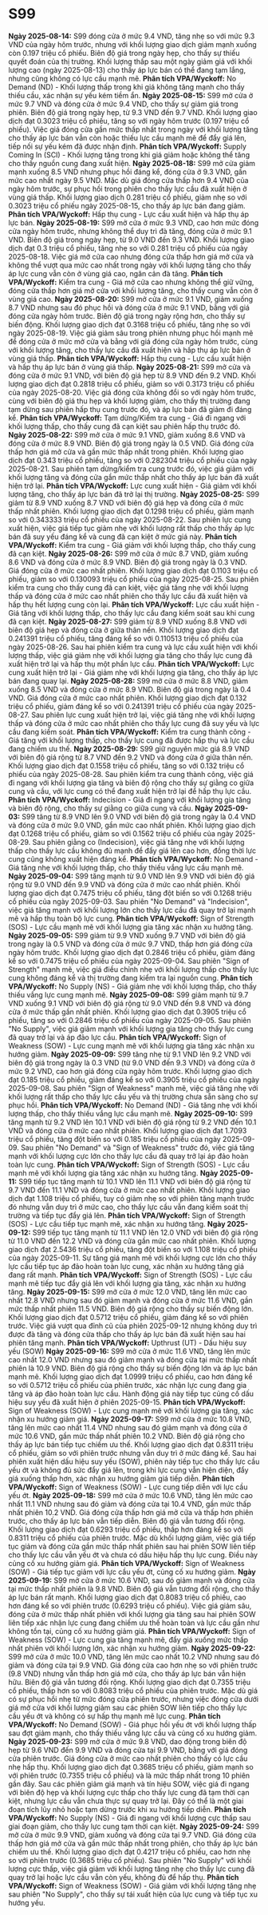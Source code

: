 # S99

**Ngày 2025-08-14:** S99 đóng cửa ở mức 9.4 VND, tăng nhẹ so với mức 9.3 VND của ngày hôm trước, nhưng với khối lượng giao dịch giảm mạnh xuống còn 0.197 triệu cổ phiếu. Biên độ giá trong ngày hẹp, cho thấy sự thiếu quyết đoán của thị trường. Khối lượng thấp sau một ngày giảm giá với khối lượng cao (ngày 2025-08-13) cho thấy áp lực bán có thể đang tạm lắng, nhưng cũng không có lực cầu mạnh mẽ. **Phân tích VPA/Wyckoff:** No Demand (ND) - Khối lượng thấp trong khi giá không tăng mạnh cho thấy thiếu cầu, xác nhận sự yếu kém tiềm ẩn.
**Ngày 2025-08-15:** S99 mở cửa ở mức 9.7 VND và đóng cửa ở mức 9.4 VND, cho thấy sự giảm giá trong phiên. Biên độ giá trong ngày hẹp, từ 9.3 VND đến 9.7 VND. Khối lượng giao dịch đạt 0.3023 triệu cổ phiếu, tăng so với ngày hôm trước (0.197 triệu cổ phiếu). Việc giá đóng cửa gần mức thấp nhất trong ngày với khối lượng tăng cho thấy áp lực bán vẫn còn hoặc thiếu lực cầu mạnh mẽ để đẩy giá lên, tiếp nối sự yếu kém đã được nhận định. **Phân tích VPA/Wyckoff:** Supply Coming In (SCI) - Khối lượng tăng trong khi giá giảm hoặc không thể tăng cho thấy nguồn cung đang xuất hiện.
**Ngày 2025-08-18:** S99 mở cửa giảm mạnh xuống 8.5 VND nhưng phục hồi đáng kể, đóng cửa ở 9.3 VND, gần mức cao nhất ngày 9.5 VND. Mặc dù giá đóng cửa thấp hơn 9.4 VND của ngày hôm trước, sự phục hồi trong phiên cho thấy lực cầu đã xuất hiện ở vùng giá thấp. Khối lượng giao dịch 0.281 triệu cổ phiếu, giảm nhẹ so với 0.3023 triệu cổ phiếu ngày 2025-08-15, cho thấy áp lực bán đang giảm. **Phân tích VPA/Wyckoff:** Hấp thụ cung - Lực cầu xuất hiện và hấp thụ áp lực bán.
**Ngày 2025-08-19:** S99 mở cửa ở mức 9.3 VND, cao hơn mức đóng cửa ngày hôm trước, nhưng không thể duy trì đà tăng, đóng cửa ở mức 9.1 VND. Biên độ giá trong ngày hẹp, từ 9.0 VND đến 9.3 VND. Khối lượng giao dịch đạt 0.3 triệu cổ phiếu, tăng nhẹ so với 0.281 triệu cổ phiếu của ngày 2025-08-18. Việc giá mở cửa cao nhưng đóng cửa thấp hơn giá mở cửa và không thể vượt qua mức cao nhất trong ngày với khối lượng tăng cho thấy áp lực cung vẫn còn ở vùng giá cao, ngăn cản đà tăng. **Phân tích VPA/Wyckoff:** Kiểm tra cung - Giá mở cửa cao nhưng không thể giữ vững, đóng cửa thấp hơn giá mở cửa với khối lượng tăng, cho thấy cung vẫn còn ở vùng giá cao.
**Ngày 2025-08-20:** S99 mở cửa ở mức 9.1 VND, giảm xuống 8.7 VND nhưng sau đó phục hồi và đóng cửa ở mức 9.1 VND, bằng với giá đóng cửa ngày hôm trước. Biên độ giá trong ngày rộng hơn, cho thấy sự biến động. Khối lượng giao dịch đạt 0.3168 triệu cổ phiếu, tăng nhẹ so với ngày 2025-08-19. Việc giá giảm sâu trong phiên nhưng phục hồi mạnh mẽ để đóng cửa ở mức mở cửa và bằng với giá đóng cửa ngày hôm trước, cùng với khối lượng tăng, cho thấy lực cầu đã xuất hiện và hấp thụ áp lực bán ở vùng giá thấp. **Phân tích VPA/Wyckoff:** Hấp thụ cung - Lực cầu xuất hiện và hấp thụ áp lực bán ở vùng giá thấp.
**Ngày 2025-08-21:** S99 mở cửa và đóng cửa ở mức 9.1 VND, với biên độ giá hẹp từ 8.9 VND đến 9.2 VND. Khối lượng giao dịch đạt 0.2818 triệu cổ phiếu, giảm so với 0.3173 triệu cổ phiếu của ngày 2025-08-20. Việc giá đóng cửa không đổi so với ngày hôm trước, cùng với biên độ giá thu hẹp và khối lượng giảm, cho thấy thị trường đang tạm dừng sau phiên hấp thụ cung trước đó, và áp lực bán đã giảm đi đáng kể. **Phân tích VPA/Wyckoff:** Tạm dừng/Kiểm tra cung - Giá đi ngang với khối lượng thấp, cho thấy cung đã cạn kiệt sau phiên hấp thụ trước đó.
**Ngày 2025-08-22:** S99 mở cửa ở mức 9.1 VND, giảm xuống 8.6 VND và đóng cửa ở mức 8.9 VND. Biên độ giá trong ngày là 0.5 VND. Giá đóng cửa thấp hơn giá mở cửa và gần mức thấp nhất trong phiên. Khối lượng giao dịch đạt 0.343 triệu cổ phiếu, tăng so với 0.282304 triệu cổ phiếu của ngày 2025-08-21. Sau phiên tạm dừng/kiểm tra cung trước đó, việc giá giảm với khối lượng tăng và đóng cửa gần mức thấp nhất cho thấy áp lực bán đã xuất hiện trở lại. **Phân tích VPA/Wyckoff:** Lực cung xuất hiện - Giá giảm với khối lượng tăng, cho thấy áp lực bán đã trở lại thị trường.
**Ngày 2025-08-25:** S99 giảm từ 8.9 VND xuống 8.7 VND với biên độ giá hẹp và đóng cửa ở mức thấp nhất phiên. Khối lượng giao dịch đạt 0.1298 triệu cổ phiếu, giảm mạnh so với 0.343333 triệu cổ phiếu của ngày 2025-08-22. Sau phiên lực cung xuất hiện, việc giá tiếp tục giảm nhẹ với khối lượng rất thấp cho thấy áp lực bán đã suy yếu đáng kể và cung đã cạn kiệt ở mức giá này. **Phân tích VPA/Wyckoff:** Kiểm tra cung - Giá giảm với khối lượng thấp, cho thấy cung đã cạn kiệt.
**Ngày 2025-08-26:** S99 mở cửa ở mức 8.7 VND, giảm xuống 8.6 VND và đóng cửa ở mức 8.9 VND. Biên độ giá trong ngày là 0.3 VND. Giá đóng cửa ở mức cao nhất phiên. Khối lượng giao dịch đạt 0.1103 triệu cổ phiếu, giảm so với 0.130093 triệu cổ phiếu của ngày 2025-08-25. Sau phiên kiểm tra cung cho thấy cung đã cạn kiệt, việc giá tăng nhẹ với khối lượng thấp và đóng cửa ở mức cao nhất phiên cho thấy lực cầu đã xuất hiện và hấp thụ hết lượng cung còn lại. **Phân tích VPA/Wyckoff:** Lực cầu xuất hiện - Giá tăng với khối lượng thấp, cho thấy lực cầu đang kiểm soát sau khi cung đã cạn kiệt.
**Ngày 2025-08-27:** S99 giảm từ 8.9 VND xuống 8.8 VND với biên độ giá hẹp và đóng cửa ở giữa thân nến. Khối lượng giao dịch đạt 0.241391 triệu cổ phiếu, tăng đáng kể so với 0.110513 triệu cổ phiếu của ngày 2025-08-26. Sau hai phiên kiểm tra cung và lực cầu xuất hiện với khối lượng thấp, việc giá giảm nhẹ với khối lượng gia tăng cho thấy lực cung đã xuất hiện trở lại và hấp thụ một phần lực cầu. **Phân tích VPA/Wyckoff:** Lực cung xuất hiện trở lại - Giá giảm nhẹ với khối lượng gia tăng, cho thấy áp lực bán đang quay lại.
**Ngày 2025-08-28:** S99 mở cửa ở mức 8.8 VND, giảm xuống 8.5 VND và đóng cửa ở mức 8.9 VND. Biên độ giá trong ngày là 0.4 VND. Giá đóng cửa ở mức cao nhất phiên. Khối lượng giao dịch đạt 0.132 triệu cổ phiếu, giảm đáng kể so với 0.241391 triệu cổ phiếu của ngày 2025-08-27. Sau phiên lực cung xuất hiện trở lại, việc giá tăng nhẹ với khối lượng thấp và đóng cửa ở mức cao nhất phiên cho thấy lực cung đã suy yếu và lực cầu đang kiểm soát. **Phân tích VPA/Wyckoff:** Kiểm tra cung thành công - Giá tăng với khối lượng thấp, cho thấy lực cung đã được hấp thụ và lực cầu đang chiếm ưu thế.
**Ngày 2025-08-29:** S99 giữ nguyên mức giá 8.9 VND với biên độ giá rộng từ 8.7 VND đến 9.2 VND và đóng cửa ở giữa thân nến. Khối lượng giao dịch đạt 0.1558 triệu cổ phiếu, tăng so với 0.132 triệu cổ phiếu của ngày 2025-08-28. Sau phiên kiểm tra cung thành công, việc giá đi ngang với khối lượng gia tăng và biên độ rộng cho thấy sự giằng co giữa cung và cầu, với lực cung có thể đang xuất hiện trở lại để hấp thụ lực cầu. **Phân tích VPA/Wyckoff:** Indecision - Giá đi ngang với khối lượng gia tăng và biên độ rộng, cho thấy sự giằng co giữa cung và cầu.
**Ngày 2025-09-03:** S99 tăng từ 8.9 VND lên 9.0 VND với biên độ giá trong ngày là 0.4 VND và đóng cửa ở mức 9.0 VND, gần mức cao nhất phiên. Khối lượng giao dịch đạt 0.1268 triệu cổ phiếu, giảm so với 0.1562 triệu cổ phiếu của ngày 2025-08-29. Sau phiên giằng co (Indecision), việc giá tăng nhẹ với khối lượng thấp cho thấy lực cầu không đủ mạnh để đẩy giá lên cao hơn, đồng thời lực cung cũng không xuất hiện đáng kể. **Phân tích VPA/Wyckoff:** No Demand - Giá tăng nhẹ với khối lượng thấp, cho thấy thiếu vắng lực cầu mạnh mẽ.
**Ngày 2025-09-04:** S99 tăng mạnh từ 9.0 VND lên 9.9 VND với biên độ giá rộng từ 9.0 VND đến 9.9 VND và đóng cửa ở mức cao nhất phiên. Khối lượng giao dịch đạt 0.7475 triệu cổ phiếu, tăng đột biến so với 0.1268 triệu cổ phiếu của ngày 2025-09-03. Sau phiên "No Demand" và "Indecision", việc giá tăng mạnh với khối lượng lớn cho thấy lực cầu đã quay trở lại mạnh mẽ và hấp thụ toàn bộ lực cung. **Phân tích VPA/Wyckoff:** Sign of Strength (SOS) - Lực cầu mạnh mẽ với khối lượng gia tăng xác nhận xu hướng tăng.
**Ngày 2025-09-05:** S99 giảm từ 9.9 VND xuống 9.7 VND với biên độ giá trong ngày là 0.5 VND và đóng cửa ở mức 9.7 VND, thấp hơn giá đóng cửa ngày hôm trước. Khối lượng giao dịch đạt 0.2846 triệu cổ phiếu, giảm đáng kể so với 0.7475 triệu cổ phiếu của ngày 2025-09-04. Sau phiên "Sign of Strength" mạnh mẽ, việc giá điều chỉnh nhẹ với khối lượng thấp cho thấy lực cung không đáng kể và thị trường đang kiểm tra lại nguồn cung. **Phân tích VPA/Wyckoff:** No Supply (NS) - Giá giảm nhẹ với khối lượng thấp, cho thấy thiếu vắng lực cung mạnh mẽ.
**Ngày 2025-09-08:** S99 giảm mạnh từ 9.7 VND xuống 9.1 VND với biên độ giá rộng từ 9.0 VND đến 9.8 VND và đóng cửa ở mức thấp gần nhất phiên. Khối lượng giao dịch đạt 0.3905 triệu cổ phiếu, tăng so với 0.2846 triệu cổ phiếu của ngày 2025-09-05. Sau phiên "No Supply", việc giá giảm mạnh với khối lượng gia tăng cho thấy lực cung đã quay trở lại và áp đảo lực cầu. **Phân tích VPA/Wyckoff:** Sign of Weakness (SOW) - Lực cung mạnh mẽ với khối lượng gia tăng xác nhận xu hướng giảm.
**Ngày 2025-09-09:** S99 tăng nhẹ từ 9.1 VND lên 9.2 VND với biên độ giá trong ngày là 0.3 VND (từ 9.0 VND đến 9.3 VND) và đóng cửa ở mức 9.2 VND, cao hơn giá đóng cửa ngày hôm trước. Khối lượng giao dịch đạt 0.185 triệu cổ phiếu, giảm đáng kể so với 0.3905 triệu cổ phiếu của ngày 2025-09-08. Sau phiên "Sign of Weakness" mạnh mẽ, việc giá tăng nhẹ với khối lượng rất thấp cho thấy lực cầu yếu và thị trường chưa sẵn sàng cho sự phục hồi. **Phân tích VPA/Wyckoff:** No Demand (ND) - Giá tăng nhẹ với khối lượng thấp, cho thấy thiếu vắng lực cầu mạnh mẽ.
**Ngày 2025-09-10:** S99 tăng mạnh từ 9.2 VND lên 10.1 VND với biên độ giá rộng từ 9.2 VND đến 10.1 VND và đóng cửa ở mức cao nhất phiên. Khối lượng giao dịch đạt 1.7093 triệu cổ phiếu, tăng đột biến so với 0.185 triệu cổ phiếu của ngày 2025-09-09. Sau phiên "No Demand" và "Sign of Weakness" trước đó, việc giá tăng mạnh với khối lượng cực lớn cho thấy lực cầu đã quay trở lại áp đảo hoàn toàn lực cung. **Phân tích VPA/Wyckoff:** Sign of Strength (SOS) - Lực cầu mạnh mẽ với khối lượng gia tăng xác nhận xu hướng tăng.
**Ngày 2025-09-11:** S99 tiếp tục tăng mạnh từ 10.1 VND lên 11.1 VND với biên độ giá rộng từ 9.7 VND đến 11.1 VND và đóng cửa ở mức cao nhất phiên. Khối lượng giao dịch đạt 1.108 triệu cổ phiếu, tuy có giảm nhẹ so với phiên tăng mạnh trước đó nhưng vẫn duy trì ở mức cao, cho thấy lực cầu vẫn đang kiểm soát thị trường và tiếp tục đẩy giá lên. **Phân tích VPA/Wyckoff:** Sign of Strength (SOS) - Lực cầu tiếp tục mạnh mẽ, xác nhận xu hướng tăng.
**Ngày 2025-09-12:** S99 tiếp tục tăng mạnh từ 11.1 VND lên 12.0 VND với biên độ giá rộng từ 11.0 VND đến 12.2 VND và đóng cửa gần mức cao nhất phiên. Khối lượng giao dịch đạt 2.5436 triệu cổ phiếu, tăng đột biến so với 1.108 triệu cổ phiếu của ngày 2025-09-11. Sự tăng giá mạnh mẽ với khối lượng cực lớn cho thấy lực cầu tiếp tục áp đảo hoàn toàn lực cung, xác nhận xu hướng tăng giá đang rất mạnh. **Phân tích VPA/Wyckoff:** Sign of Strength (SOS) - Lực cầu mạnh mẽ tiếp tục đẩy giá lên với khối lượng gia tăng, xác nhận xu hướng tăng.
**Ngày 2025-09-15:** S99 mở cửa ở mức 12.0 VND, tăng lên mức cao nhất 12.8 VND nhưng sau đó giảm mạnh và đóng cửa ở mức 11.6 VND, gần mức thấp nhất phiên 11.5 VND. Biên độ giá rộng cho thấy sự biến động lớn. Khối lượng giao dịch đạt 0.5712 triệu cổ phiếu, giảm đáng kể so với phiên trước. Việc giá vượt qua đỉnh cũ của phiên 2025-09-12 nhưng không duy trì được đà tăng và đóng cửa thấp cho thấy áp lực bán đã xuất hiện sau hai phiên tăng mạnh. **Phân tích VPA/Wyckoff:** Upthrust (UT) - Dấu hiệu suy yếu (SOW)
**Ngày 2025-09-16:** S99 mở cửa ở mức 11.6 VND, tăng lên mức cao nhất 12.0 VND nhưng sau đó giảm mạnh và đóng cửa tại mức thấp nhất phiên là 10.9 VND. Biên độ giá rộng cho thấy sự biến động lớn và áp lực bán mạnh mẽ. Khối lượng giao dịch đạt 1.0999 triệu cổ phiếu, cao hơn đáng kể so với 0.5712 triệu cổ phiếu của phiên trước, xác nhận lực cung đang gia tăng và áp đảo hoàn toàn lực cầu. Hành động giá này tiếp tục củng cố dấu hiệu suy yếu đã xuất hiện ở phiên 2025-09-15. **Phân tích VPA/Wyckoff:** Sign of Weakness (SOW) - Lực cung mạnh mẽ với khối lượng gia tăng, xác nhận xu hướng giảm giá.
**Ngày 2025-09-17:** S99 mở cửa ở mức 10.8 VND, tăng lên mức cao nhất 11.4 VND nhưng sau đó giảm mạnh và đóng cửa ở mức 10.6 VND, gần mức thấp nhất phiên 10.2 VND. Biên độ giá rộng cho thấy áp lực bán tiếp tục chiếm ưu thế. Khối lượng giao dịch đạt 0.8311 triệu cổ phiếu, giảm so với phiên trước nhưng vẫn duy trì ở mức đáng kể. Sau hai phiên xuất hiện dấu hiệu suy yếu (SOW), phiên này tiếp tục cho thấy lực cầu yếu ớt và không đủ sức đẩy giá lên, trong khi lực cung vẫn hiện diện, đẩy giá xuống thấp hơn, xác nhận xu hướng giảm giá tiếp diễn. **Phân tích VPA/Wyckoff:** Sign of Weakness (SOW) - Lực cung tiếp diễn với lực cầu yếu ớt.
**Ngày 2025-09-18:** S99 mở cửa ở mức 10.6 VND, tăng lên mức cao nhất 11.1 VND nhưng sau đó giảm và đóng cửa tại 10.4 VND, gần mức thấp nhất phiên 10.2 VND. Giá đóng cửa thấp hơn giá mở cửa và thấp hơn phiên trước, cho thấy áp lực bán vẫn tiếp diễn. Biên độ giá vẫn tương đối rộng. Khối lượng giao dịch đạt 0.6293 triệu cổ phiếu, thấp hơn đáng kể so với 0.8311 triệu cổ phiếu của phiên trước. Mặc dù khối lượng giảm, việc giá tiếp tục giảm và đóng cửa gần mức thấp nhất phiên sau hai phiên SOW liên tiếp cho thấy lực cầu vẫn yếu ớt và chưa có dấu hiệu hấp thụ lực cung. Điều này củng cố xu hướng giảm giá. **Phân tích VPA/Wyckoff:** Sign of Weakness (SOW) - Giá tiếp tục giảm với lực cầu yếu ớt, củng cố xu hướng giảm.
**Ngày 2025-09-19:** S99 mở cửa ở mức 10.6 VND, sau đó giảm mạnh và đóng cửa tại mức thấp nhất phiên là 9.8 VND. Biên độ giá vẫn tương đối rộng, cho thấy áp lực bán rất mạnh. Khối lượng giao dịch đạt 0.8083 triệu cổ phiếu, cao hơn đáng kể so với phiên trước (0.6293 triệu cổ phiếu). Việc giá giảm sâu, đóng cửa ở mức thấp nhất phiên với khối lượng gia tăng sau hai phiên SOW liên tiếp xác nhận lực cung đang chiếm ưu thế hoàn toàn và lực cầu gần như không tồn tại, củng cố xu hướng giảm giá. **Phân tích VPA/Wyckoff:** Sign of Weakness (SOW) - Lực cung gia tăng mạnh mẽ, đẩy giá xuống mức thấp nhất phiên với khối lượng lớn, xác nhận xu hướng giảm.
**Ngày 2025-09-22:** S99 mở cửa ở mức 10.0 VND, tăng lên mức cao nhất 10.2 VND nhưng sau đó giảm và đóng cửa tại 9.9 VND. Giá đóng cửa cao hơn nhẹ so với phiên trước (9.8 VND) nhưng vẫn thấp hơn giá mở cửa, cho thấy áp lực bán vẫn hiện hữu. Biên độ giá vẫn tương đối rộng. Khối lượng giao dịch đạt 0.7355 triệu cổ phiếu, thấp hơn so với 0.8083 triệu cổ phiếu của phiên trước. Mặc dù giá có sự phục hồi nhẹ từ mức đóng cửa phiên trước, nhưng việc đóng cửa dưới giá mở cửa với khối lượng giảm sau các phiên SOW liên tiếp cho thấy lực cầu yếu ớt và không có sự hấp thụ mạnh mẽ lực cung. **Phân tích VPA/Wyckoff:** No Demand (SOW) - Giá phục hồi yếu ớt với khối lượng thấp sau đợt giảm mạnh, cho thấy thiếu vắng lực cầu và củng cố xu hướng giảm.
**Ngày 2025-09-23:** S99 mở cửa ở mức 9.8 VND, dao động trong biên độ hẹp từ 9.6 VND đến 9.9 VND và đóng cửa tại 9.9 VND, bằng với giá đóng cửa phiên trước. Giá đóng cửa ở mức cao nhất phiên cho thấy có lực cầu nhẹ hấp thụ. Khối lượng giao dịch đạt 0.3685 triệu cổ phiếu, giảm mạnh so với phiên trước (0.7355 triệu cổ phiếu) và là mức thấp nhất trong 10 phiên gần đây. Sau các phiên giảm giá mạnh và tín hiệu SOW, việc giá đi ngang với biên độ hẹp và khối lượng cực thấp cho thấy lực cung đã tạm thời cạn kiệt, nhưng lực cầu vẫn chưa thực sự quay trở lại. Đây có thể là một giai đoạn tích lũy nhỏ hoặc tạm dừng trước khi xu hướng tiếp diễn. **Phân tích VPA/Wyckoff:** No Supply (NS) - Giá đi ngang với khối lượng cực thấp sau giai đoạn giảm, cho thấy lực cung tạm thời cạn kiệt.
**Ngày 2025-09-24:** S99 mở cửa ở mức 9.9 VND, giảm xuống và đóng cửa tại 9.7 VND. Giá đóng cửa thấp hơn giá mở cửa và gần mức thấp nhất trong phiên, cho thấy áp lực bán chiếm ưu thế. Khối lượng giao dịch đạt 0.4217 triệu cổ phiếu, cao hơn nhẹ so với phiên trước (0.3685 triệu cổ phiếu). Sau phiên "No Supply" với khối lượng cực thấp, việc giá giảm với khối lượng tăng nhẹ cho thấy lực cung đã quay trở lại hoặc lực cầu vẫn còn yếu, không đủ để hấp thụ. **Phân tích VPA/Wyckoff:** Sign of Weakness (SOW) - Giá giảm với khối lượng tăng nhẹ sau phiên "No Supply", cho thấy sự tái xuất hiện của lực cung và tiếp tục xu hướng yếu.
